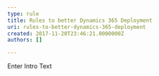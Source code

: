 ```yaml
---
type: rule
title: Rules to better Dynamics 365 Deployment
uri: rules-to-better-dynamics-365-deployment
created: 2017-11-20T23:46:21.0000000Z
authors: []

---
```




<span class='intro'> Enter Intro Text </span>





